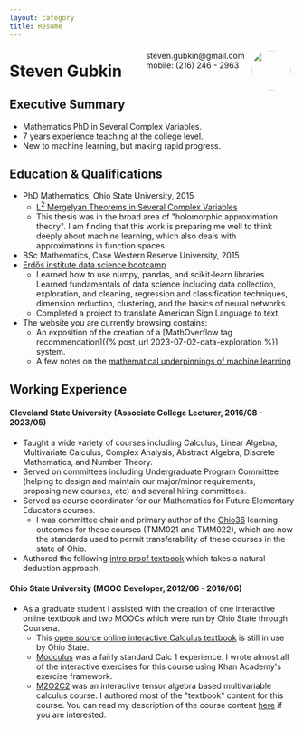 ```yaml
---
layout: category
title: Resume 
---
```

<img style="float:right;border-radius:50%;width:70px;padding:6px" src="avatar-man.jpg" />

<span style="float:right;padding:6px"> 
  steven.gubkin@gmail.com <br> mobile: (216) 246 - 2963
</span>

# Steven Gubkin  

## Executive Summary

* Mathematics PhD in Several Complex Variables.
* 7 years experience teaching at the college level.
* New to machine learning, but making rapid progress.

## Education & Qualifications

* PhD Mathematics, Ohio State University, 2015
    * [L<sup>2</sup> Mergelyan Theorems in Several Complex Variables](https://etd.ohiolink.edu/apexprod/rws_etd/send_file/send?accession=osu1430998320&disposition=inline)
    * This thesis was in the broad area of "holomorphic approximation theory".  I am finding that this work is preparing me well to think deeply about machine learning, which also deals with approximations in function spaces.
* BSc Mathematics, Case Western Reserve University, 2015
* [Erdős institute data science bootcamp](https://www.erdosinstitute.org/certificates/spring-2023/data-science-boot-camp/steven-gubkin)
    * Learned how to use numpy, pandas, and scikit-learn libraries.  Learned fundamentals of data science including data collection, exploration, and cleaning, regression and classification techniques, dimension reduction, clustering, and the basics of neural networks.
    * Completed a project to translate American Sign Language to text.
* The website you are currently browsing contains:
    * An exposition of the creation of a [MathOverflow tag recommendation]({% post_url 2023-07-02-data-exploration %}) system.
    * A few notes on the [mathematical underpinnings of machine learning](https://stevengubkin.github.io/category/math-of-machine-learning.html)

## Working Experience

#### Cleveland State University (Associate College Lecturer, 2016/08 - 2023/05) 

* Taught a wide variety of courses including Calculus, Linear Algebra, Multivariate Calculus, Complex Analysis, Abstract Algebra, Discrete Mathematics, and Number Theory.
* Served on committees including Undergraduate Program Committee (helping to design and maintain our major/minor requirements, proposing new courses, etc) and several hiring committees.
* Served as course coordinator for our Mathematics for Future Elementary Educators courses.
    * I was committee chair and primary author of the [Ohio36](https://transfercredit.ohio.gov/educational-partners/educational-partner-initiatives/ohio-transfer-36/learning-outcomes) learning outcomes for these courses (TMM021 and TMM022), which are now the standards used to permit transferability of these courses in the state of Ohio.
* Authored the following [intro proof textbook](https://github.com/StevenGubkin/intro-proof) which takes a natural deduction approach.


#### Ohio State University (MOOC Developer, 2012/06 - 2016/06)

* As a graduate student I assisted with the creation of one interactive online textbook and two MOOCs which were run by Ohio State through Coursera.
    * This [open source online interactive Calculus textbook](https://ximera.osu.edu/mooculus/calculus1) is still in use by Ohio State.
    * [Mooculus](https://github.com/ASCTech/mooculus/tree/master/public/khan-exercises/) was a fairly standard Calc 1 experience.  I wrote almost all of the interactive exercises for this course using Khan Academy's exercise framework.
    * [M2O2C2](https://github.com/kisonecat/m2o2c2) was an interactive tensor algebra based multivariable calculus course.  I authored most of the "textbook" content for this course.  You can read my description of the course content [here](https://matheducators.stackexchange.com/a/139/117) if you are interested. 





<!--Format copied from [casualwriter's template](https://github.com/casualwriter/casual-markdown-cv/blob/main/resume.md?plain=1) -->